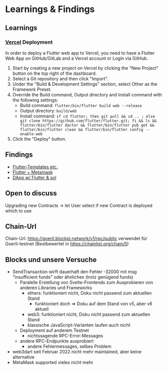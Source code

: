 # Learnings & Findings

## Learnings

### [Vercel](https://vercel.com) Deployment
 
In order to deploy a Flutter web app to Vercel, you need to have a Flutter Web App on GitHub/GitLab and a Vercel account or Login via GitHub.

1. Start by creating a new project on Vercel by clicking the "New Project" button on the top right of the dashboard.
2. Select a Git repository and then click "Import".
3. Under the "Build & Development Settings" section, select Other as the Framework Preset.
4. Override the Build command, Output directory and Install command with the following settings:
   - Build command: ``flutter/bin/flutter build web --release``
   - Output directory: ``build/web``
   - Install command: ``if cd flutter; then git pull && cd .. ; else git clone https://github.com/flutter/flutter.git; fi && ls && flutter/bin/flutter doctor && flutter/bin/flutter pub get && flutter/bin/flutter clean && flutter/bin/flutter config --enable-web``
5. Click the "Deploy" button.

## Findings

- [Flutter-Templates etc.](https://github.com/Solido/awesome-flutter)
- [Flutter + Metamask](https://dev.to/bhaskardutta/building-with-flutter-and-metamask-8h5)
- [DApp w/ Flutter & sol](https://blog.logrocket.com/building-dapp-flutter-solidity/)

## Open to discuss

Upgrading new Contracts -> let User select if new Contract is deployed which to use

## Chain-Url

Chain-Url: https://goerli.blockpi.network/v1/rpc/public verwendet für Goerli-testnet (Bestbewertet in https://chainlist.org/chain/5)

## Blocks und unsere Versuche

- SendTransaction wirft dauerhaft den Fehler -32000 mit msg "insufficient funds" oder ähnliches (trotz genügend funds)
  - Paralelle Erstellung von Svelte-Frontends zum Ausprobieren von anderen Libraries und Frameworks
    - ethers: funktioniert nicht, Doku nicht passend zum aktuellen Stand
      - funktioniert doch => Doku auf dem Stand von v5, aber v6 aktuell
    - web3: funktioniert nicht, Doku nicht passend zum aktuellen Stand
    - klassische JavaScript-Varianten laufen auch nicht
  - Deployment auf anderem Testnet
    - nichtssagende RPC-Error-Messages
  - andere RPC-Endpunkte ausprobiert
    - andere Fehlermessages, selbes Problem
- web3dart seit Februar 2022 nicht mehr maintained, aber keine alternative
- MetaMask supported vieles nicht mehr
